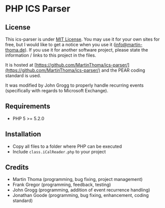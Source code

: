 # PHP ICS Parser

## License
This ics-parser is under [MIT License](http://opensource.org/licenses/MIT). You may use it for your own sites for free, but I would like to get a notice when you use it (info@martin-thoma.de). If you use it for another software project, please state the information / links to this project in the files.

It is hosted at [https://github.com/MartinThoma/ics-parser/](https://github.com/MartinThoma/ics-parser/) and the PEAR coding standard is used.

It was modified by John Grogg to properly handle recurring events (specifically with regards to Microsoft Exchange).

## Requirements
  - PHP 5 >= 5.2.0

## Installation
  - Copy all files to a folder where PHP can be executed
  - Include `class.iCalReader.php` to your project

## Credits
  - Martin Thoma (programming, bug fixing, project management)
  - Frank Gregor (programming, feedback, testing)
  - John Grogg (programming, addition of event recurrence handling)
  - Jonathan Goode (programming, bug fixing, enhancement, coding standard)